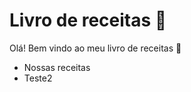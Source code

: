 # Livro de receitas :book:

Olá! Bem vindo ao meu livro de receitas :cookie:

* Nossas receitas
* Teste2

